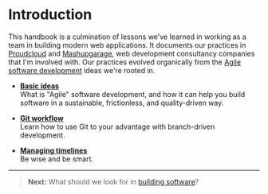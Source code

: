 # Introduction

This handbook is a culmination of lessons we've learned in working as a team in building modern web applications. It documents our practices in [Proudcloud] and [Mashupgarage], web development consultancy companies that I'm involved with.
Our practices evolved organically from the [Agile software development] ideas we're rooted in.

[Proudcloud]: http://www.proudcloud.net/
[Mashupgarage]: http://www.mashupgarage.com/
[Agile software development]: https://en.wikipedia.org/wiki/Agile_software_development

- **[Basic ideas](../basics/README.md)**<br>
  What is "Agile" software development, and how it can help you build software in a sustainable, frictionless, and quality-driven way.

- **[Git workflow](../workflow/README.md)**<br>
  Learn how to use Git to your advantage with branch-driven development.

- **[Managing timelines](../timelines/README.md)**<br>
	Be wise and be smart.

---

> **Next:** What should we look for in [building software](../basics/README.md)?
